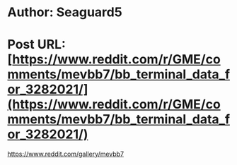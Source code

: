 # Author: Seaguard5
# Post URL: [https://www.reddit.com/r/GME/comments/mevbb7/bb_terminal_data_for_3282021/](https://www.reddit.com/r/GME/comments/mevbb7/bb_terminal_data_for_3282021/)


https://www.reddit.com/gallery/mevbb7